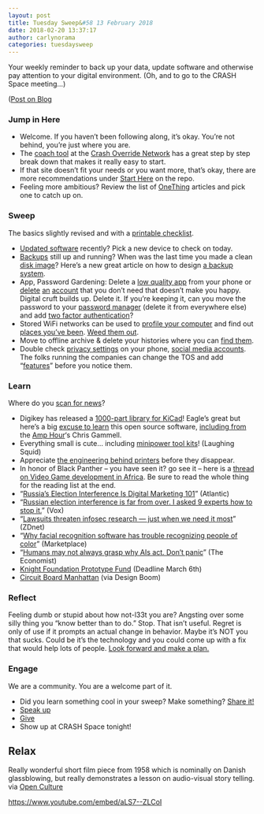 ```yaml
---
layout: post
title: Tuesday Sweep&#58 13 February 2018
date: 2018-02-20 13:37:17
author: carlynorama
categories: tuesdaysweep
---
```



Your weekly reminder to back up your data, update software and otherwise pay attention to your digital environment. (Oh, and to go to the CRASH Space meeting…)

([Post on Blog](https://blog.crashspace.org/2018/02/tuesday-sweep-20-february-2018/)

### Jump in Here

*   Welcome. If you haven’t been following along, it’s okay. You’re not behind, you’re just where you are.
*   The [coach tool](http://www.crashoverridenetwork.com/coach.html) at the [Crash Override Network](http://www.crashoverridenetwork.com/) has a great step by step break down that makes it really easy to start.
*   If that site doesn’t fit your needs or you want more, that’s okay, there are more recommendations under [Start Here](https://carlynorama.github.io/tuesday/start/) on the repo.
*   Feeling more ambitious? Review the list of [OneThing](https://blog.crashspace.org/tag/onething/) articles and pick one to catch up on.

### Sweep

The basics slightly revised and with a [printable checklist](https://carlynorama.github.io/tuesday/sweep/printable_checklist.html).

*   [Updated software](https://blog.crashspace.org/2016/12/one-thing-to-do-today-tuesday-routine-update-everything/) recently? Pick a new device to check on today.
*   [Backups](https://blog.crashspace.org/2016/11/one-thing-to-do-today-tuesday-sweep-where-are-your-backups/) still up and running? When was the last time you made a clean [disk image](https://blog.crashspace.org/2017/01/one-thing-to-do-today-keep-a-clean-disk-image-on-hand/)? Here’s a new great article on how to design [a backup system](https://www.grahamcluley.com/create-robust-data-backup-plan-make-sure-works/).
*   App, Password Gardening: Delete a [low quality app](https://blog.crashspace.org/2016/12/one-thing-to-do-today-institute-beyonce-rules-for-vetting-apps/) from your phone or [delete](https://blog.crashspace.org/2016/12/one-thing-to-do-today-turn-off-image-loading-for-email/) [an](https://blog.crashspace.org/2016/12/one-thing-to-do-today-turn-off-image-loading-for-email/) [account](https://blog.crashspace.org/2016/11/one-thing-to-do-today-delete-your-account/) that you don’t need that doesn’t make you happy. Digital cruft builds up. Delete it. If you’re keeping it, can you move the password to your [password manager](https://blog.crashspace.org/2016/11/one-thing-to-do-today-what-passwords-do-you-have-anyway/) (delete it from everywhere else) and add [two factor authentication](https://blog.crashspace.org/2016/11/one-thing-to-do-today-enable-two-factor-authorization/)?
*   Stored WiFi networks can be used to [profile your computer](https://www.theatlantic.com/technology/archive/2017/04/when-apps-collude-to-steal-your-data/522177/) and find out [places you’ve been](https://www.eff.org/deeplinks/2014/07/your-android-device-telling-world-where-youve-been). [Weed them out](http://www.tomsguide.com/faq/id-2322427/erase-previous-connections-laptop.html).
*   Move to offline archive & delete your histories where you can [find them](https://support.google.com/accounts/answer/7028918).
*   Double check [privacy settings](https://blog.crashspace.org/2016/12/one-thing-to-do-today-if-one-must-use-social-media-follow-army-rules/) on your phone, [social media accounts](https://ssd.eff.org/en/module/protecting-yourself-social-networks). The folks running the companies can change the TOS and add “[features](https://ssd.eff.org/en/module/facebook-groups-reducing-risks)” before you notice them.

### Learn

Where do you [scan for news](https://crashspace.github.io/tuesday/)?

*   Digikey has released a [1000-part library for KiCad](https://www.electronicsweekly.com/news/kicad-big-news-schematic-capture-says-digi-key-2018-02/)! Eagle’s great but here’s a big [excuse to learn](http://kicad-pcb.org/help/tutorials/) this open source software, [including from](https://www.youtube.com/watch?v=eSRt5r28oHw&list=PLy2022BX6EsrSzOcmuhV9A3bnEY3KSZOO&ab_channel=ContextualElectronics) the [Amp Hour](https://theamphour.com)‘s Chris Gammell.
*   Everything small is cute… including [minipower tool kits](https://laughingsquid.com/mini-diy-table-saw-drop-saw/)! (Laughing Squid)
*   Appreciate [the engineering behind printers](https://www.newyorker.com/magazine/2018/02/12/why-paper-jams-persist) before they disappear.
*   In honor of Black Panther – you have seen it? go see it – here is a [thread on Video Game development in Africa](https://twitter.com/_benjamming/status/965634880406278151). Be sure to read the whole thing for the reading list at the end.
*   “[Russia’s Election Interference Is Digital Marketing 101](https://www.theatlantic.com/international/archive/2018/02/russia-trump-election-facebook-twitter-advertising/553676/)” (Atlantic)
*   “[Russian election interference is far from over. I asked 9 experts how to stop it.](https://www.vox.com/policy-and-politics/2018/2/19/17023240/election-2018-russia-interference-stop-prevent)” (Vox)
*   “[Lawsuits threaten infosec research — just when we need it most](http://www.zdnet.com/google-amp/article/chilling-effect-lawsuits-threaten-security-research-need-it-most/)” (ZDnet)
*   “[Why facial recognition software has trouble recognizing people of color](https://www.marketplace.org/2018/02/13/tech/why-algorithms-may-have-trouble-recognizing-your-face)” (Marketplace)
*   “[Humans may not always grasp why AIs act. Don’t panic](https://www.economist.com/news/leaders/21737033-humans-are-inscrutable-too-existing-rules-and-regulations-can-apply-artificial)” (The Economist)
*   [Knight Foundation Prototype Fund](https://www.knightfoundation.org/challenges/knight-prototype-fund/) (Deadline March 6th)
*   [Circuit Board Manhattan](https://www.designboom.com/art/zayd-menk-manhattan-model-recycling-02-16-2018/) (via Design Boom)

### Reflect

Feeling dumb or stupid about how not-l33t you are? Angsting over some silly thing you “know better than to do.” Stop. That isn’t useful. Regret is only of use if it prompts an actual change in behavior. Maybe it’s NOT you that sucks. Could be it’s the technology and you could come up with a fix that would help lots of people. [Look forward and make a plan.](https://blog.crashspace.org/2016/11/one-thing-to-do-today-add-self-review-to-tuesday-checklist/)

### Engage

We are a community. You are a welcome part of it.

*   Did you learn something cool in your sweep? Make something? [Share it!](https://blog.crashspace.org/2017/05/tuesday-sweep-9-may-2017/)
*   [Speak up](https://blog.crashspace.org/2016/12/one-thing-to-do-today-collect-phone-numbers-for-future-tuesday-sweeps/)
*   [Give](https://blog.crashspace.org/2016/11/one-thing-to-do-today-plan-a-way-to-give-to-the-cause-regularly/)
*   Show up at CRASH Space tonight!

## Relax

Really wonderful short film piece from 1958 which is nominally on Danish glassblowing, but really demonstrates a lesson on audio-visual story telling. via [Open Culture](http://www.openculture.com/2016/03/glass-1958.html)

<https://www.youtube.com/embed/aLS7--ZLCoI>
